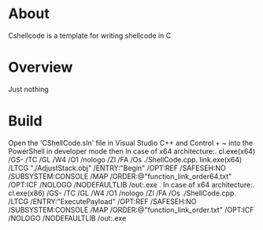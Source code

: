 About
=====

Cshellcode is a template for writing shellcode in C


Overview
========

Just nothing

Build
=====

Open the 'CShellCode.sln' file in Visual Studio C++ and Control + ~ into the PowerShell in developer mode then 
In case of x64 architecture:.
    cl.exe(x64) /GS- /TC /GL /W4 /O1 /nologo /Zl /FA /Os ./ShellCode.cpp.
    link.exe(x64) /LTCG "./AdjustStack.obj" /ENTRY:"Begin" /OPT:REF /SAFESEH:NO /SUBSYSTEM:CONSOLE /MAP /ORDER:@"function_link_order64.txt" /OPT:ICF /NOLOGO /NODEFAULTLIB /out:<outputfilename>.exe .
In case of x64 architecture:.
    cl.exe(x86) /GS- /TC /GL /W4 /O1 /nologo /Zl /FA /Os ./ShellCode.cpp.
    /LTCG /ENTRY:"ExecutePayload" /OPT:REF /SAFESEH:NO /SUBSYSTEM:CONSOLE /MAP /ORDER:@"function_link_order.txt" /OPT:ICF /NOLOGO /NODEFAULTLIB /out:<outputfilename>.exe
    


  
